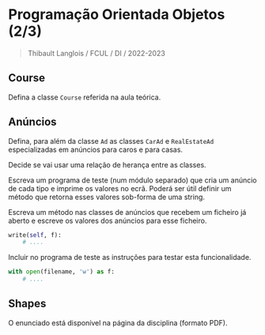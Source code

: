 # Programação Orientada Objetos (2/3)
> Thibault Langlois / FCUL / DI /  2022-2023

## Course
Defina a classe `Course` referida na aula teórica.

## Anúncios

Defina, para além da classe `Ad` as classes `CarAd` e `RealEstateAd` especializadas em anúncios para caros e para casas.

Decide se vai usar uma relação de herança entre as classes.

Escreva um programa de teste (num módulo separado) que cria um anúncio de cada tipo e imprime os valores no ecrã. Poderá ser útil definir um método que retorna esses valores sob-forma de uma string.

Escreva um método nas classes de anúncios que recebem um ficheiro já aberto e escreve os valores dos anúncios para esse ficheiro.

```python
write(self, f):
    # ....
```

Incluir no programa de teste as instruções para testar esta funcionalidade.

```python
with open(filename, 'w') as f:
    # ....
```

## Shapes
O enunciado está disponível na página da disciplina (formato PDF).

